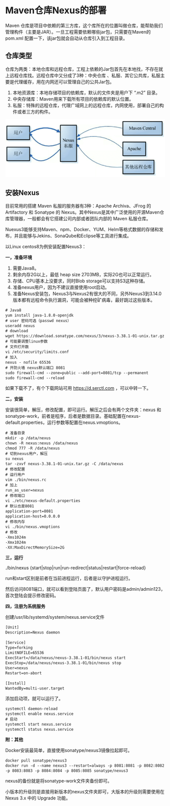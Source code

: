 # Maven仓库Nexus的部署

Maven 仓库是项目中依赖的第三方库，这个库所在的位置叫做仓库，能帮助我们管理构件（主要是JAR）。一旦工程需要依赖哪些jar包，只需要在Maven的 pom.xml 配置一下，该jar包就会自动从仓库引入到工程目录。

## 仓库类型

仓库为两类：本地仓库和远程仓库，工程上依赖的Jar包首先在本地找，不存在就上远程仓库找。远程仓库中又分成了3种：中央仓库 、私服、其它公共库，私服主要是代理缓存，用在内网还可以管理自己的公共Jar包。

1. 本地资源库：本地存储项目的依赖库，默认的文件夹是用户下 “.m2” 目录。
2. 中央存储库：Maven用来下载所有项目的依赖库的默认位置。
3. 私服：特殊的远程仓库，代理广域网上的远程仓库，内网使用，部署自己的构件或者三方的构件。

![respository](maven_nexus_respository.png)

## 安装Nexus

目前常用的搭建 Maven 私服的服务器有3种：Apache Archiva、JFrog 的 Artifactory 和 Sonatype 的 Nexus。其中Nexus是其中广泛使用的开源Maven仓库管理器，一般都会有它搭建公司内部或者团队内部的 Maven 私服仓库。

Nuexus3能够支持Maven、npm、Docker、YUM、Helm等格式数据的存储和发布，并且能够与Jekins、SonaQube和Eclipse等工具进行集成。

以Linux centos8为例安装配置Nexus3：

**一，准备环境**

1. 需要Java8。
2. 剩余内存2G以上，最低 heap size 2703MB，实际2G也可以正常运行。
3. 存储、CPU基本上没要求，同时Blob storage可以支持S3这种存储。
4. 准备nexus用户，因为不建议直接使用root启动。
5. 准备Nexus安装包，Nexus3与Nexus2有很大的不同，另外Nexus3到3.14.0版本都有远程命令执行漏洞，可能会被种挖矿病毒，最好跳过这些版本。

```shell
# Java8
yum install java-1.8.0-openjdk
# user 密码可选（passwd nexus）
useradd nexus
# download
wget https://download.sonatype.com/nexus/3/nexus-3.38.1-01-unix.tar.gz
# 可能要调整linux参数
# 文件打开数
vi /etc/security/limits.conf
# 加入
nexus - nofile 65536
# 开防火墙 nexus默认端口 8081
sudo firewall-cmd --zone=public --add-port=8081/tcp --permanent
sudo firewall-cmd --reload
```

如果下载不了，有个下载网站可用 https://d.serctl.com ，可以中转一下。

**二，安装**

安装很简单，解压，修改配置，即可运行。解压之后会有两个文件夹：nexus 和 sonatype-work，前者是程序，后者是数据目录。基础配置在nexus-default.properties，运行参数等配置在nexus.vmoptions。

```shell
# 准备目录
mkdir -p /data/nexus
chown -R nexus:nexus /data/nexus
chmod 777 -R /data/nexus
# 切到nexus用户，解压
su nexus
tar -zxvf nexus-3.38.1-01-unix.tar.gz -C /data/nexus
# 修改配置
# 运行用户
vim ./bin/nexus.rc
# 加上
run_as_user=nexus
# 修改端口
vi ./etc/nexus-default.properties
# 默认也是8081
application-port=8081 
application-host=0.0.0.0
# 修改内存
vi ./bin/nexus.vmoptions
# 修改
-Xms1024m
-Xmx1024m
-XX:MaxDirectMemorySize=2G
```

**三，运行**

./bin/nexus {start|stop|run|run-redirect|status|restart|force-reload}

run和start区别是前者在当前进程运行，后者是以守护进程运行。

然后访问8081端口，就可以看到登陆页面了，默认用户密码是admin/admin123，首次登陆会提示修改密码。

**四，注册为系统服务**

创建/usr/lib/systemd/system/nexus.service文件

```shell
[Unit]
Description=Nexus daemon

[Service]
Type=forking
LimitNOFILE=65536
ExecStart=/data/nexus/nexus-3.38.1-01/bin/nexus start
ExecStop=/data/nexus/nexus-3.38.1-01/bin/nexus stop
User=nexus
Restart=on-abort

[Install]
WantedBy=multi-user.target
```

添加启动项，就可以运行了。

```shell
systemctl daemon-reload
systemctl enable nexus.service
# 启动
systemctl start nexus.service
systemctl status nexus.service
```

**附：其他**

Docker安装最简单，直接使用sonatype/nexus3镜像拉起即可。

```shell
docker pull sonatype/nexus3
docker run -d --name nexus3 --restart=always -p 8081:8081 -p 8082:8082 -p 8083:8083 -p 8084:8084 -p 8085:8085 sonatype/nexus3
```

nexus的备份就是将sonatype-work文件夹备份即可。

小版本的升级则是直接用新版本的nexus文件夹即可，大版本的升级则需要使用在 Nexus 3.x 中的 Upgrade 功能。

